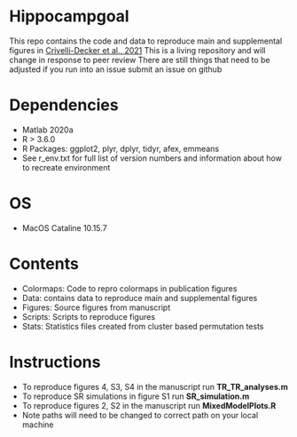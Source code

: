 # Hippocampgoal
This repo contains the code and data to reproduce main and supplemental figures in [Crivelli-Decker et al., 2021](https://www.biorxiv.org/content/10.1101/2021.08.18.456881v2)
This is a living repository and will change in response to peer review 
There are still things that need to be adjusted if you run into an issue submit an issue on github

# Dependencies
- Matlab 2020a
- R > 3.6.0
- R Packages: ggplot2, plyr, dplyr, tidyr, afex, emmeans
- See r_env.txt for full list of version numbers and information about how to recreate environment

# OS 
- MacOS Cataline 10.15.7

# Contents 
- Colormaps: Code to repro colormaps in publication figures
- Data: contains data to reproduce main and supplemental figures
- Figures: Source figures from manuscript
- Scripts: Scripts to reproduce figures
- Stats: Statistics files created from cluster based permutation tests

# Instructions
- To reproduce figures 4, S3, S4 in the manuscript run **TR_TR_analyses.m**
- To reproduce SR simulations in figure S1 run **SR_simulation.m**
- To reproduce figures 2, S2 in the manuscript run **MixedModelPlots.R**
- Note paths will need to be changed to correct path on your local machine 